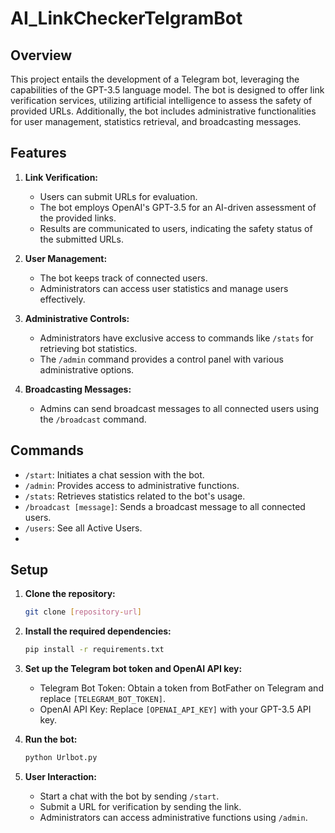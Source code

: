 # AI_LinkCheckerTelgramBot

## Overview

This project entails the development of a Telegram bot, leveraging the capabilities of the GPT-3.5 language model. The bot is designed to offer link verification services, utilizing artificial intelligence to assess the safety of provided URLs. Additionally, the bot includes administrative functionalities for user management, statistics retrieval, and broadcasting messages.

## Features

1. **Link Verification:**
   - Users can submit URLs for evaluation.
   - The bot employs OpenAI's GPT-3.5 for an AI-driven assessment of the provided links.
   - Results are communicated to users, indicating the safety status of the submitted URLs.

2. **User Management:**
   - The bot keeps track of connected users.
   - Administrators can access user statistics and manage users effectively.

3. **Administrative Controls:**
   - Administrators have exclusive access to commands like `/stats` for retrieving bot statistics.
   - The `/admin` command provides a control panel with various administrative options.

4. **Broadcasting Messages:**
   - Admins can send broadcast messages to all connected users using the `/broadcast` command.

## Commands

- `/start`: Initiates a chat session with the bot.
- `/admin`: Provides access to administrative functions.
- `/stats`: Retrieves statistics related to the bot's usage.
- `/broadcast [message]`: Sends a broadcast message to all connected users.
- `/users`: See all Active Users.
- 

## Setup

1. **Clone the repository:**

   ```bash
   git clone [repository-url]
   ```

2. **Install the required dependencies:**

   ```bash
   pip install -r requirements.txt
   ```

3. **Set up the Telegram bot token and OpenAI API key:**
   - Telegram Bot Token: Obtain a token from BotFather on Telegram and replace `[TELEGRAM_BOT_TOKEN]`.
   - OpenAI API Key: Replace `[OPENAI_API_KEY]` with your GPT-3.5 API key.

4. **Run the bot:**

   ```bash
   python Urlbot.py
   ```

5. **User Interaction:**
   - Start a chat with the bot by sending `/start`.
   - Submit a URL for verification by sending the link.
   - Administrators can access administrative functions using `/admin`.



